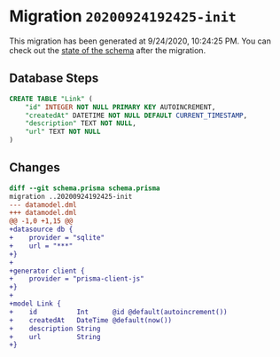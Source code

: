 # Migration `20200924192425-init`

This migration has been generated at 9/24/2020, 10:24:25 PM.
You can check out the [state of the schema](./schema.prisma) after the migration.

## Database Steps

```sql
CREATE TABLE "Link" (
    "id" INTEGER NOT NULL PRIMARY KEY AUTOINCREMENT,
    "createdAt" DATETIME NOT NULL DEFAULT CURRENT_TIMESTAMP,
    "description" TEXT NOT NULL,
    "url" TEXT NOT NULL
)
```

## Changes

```diff
diff --git schema.prisma schema.prisma
migration ..20200924192425-init
--- datamodel.dml
+++ datamodel.dml
@@ -1,0 +1,15 @@
+datasource db {
+    provider = "sqlite"
+    url = "***"
+}
+
+generator client {
+    provider = "prisma-client-js"
+}
+
+model Link {
+    id          Int      @id @default(autoincrement())
+    createdAt   DateTime @default(now())
+    description String
+    url         String
+}
```


